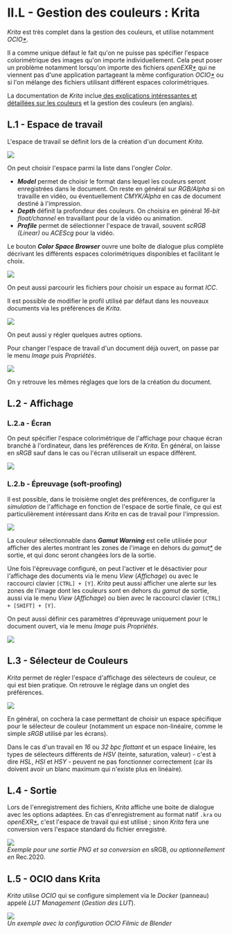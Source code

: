 # II.L - Gestion des couleurs : Krita

*Krita* est très complet dans la gestion des couleurs, et utilise notamment *OCIO[\*](ZZ-vocabulaire.md)*.

Il a comme unique défaut le fait qu'on ne puisse pas spécifier l'espace colorimétrique des images qu'on importe individuellement. Cela peut poser un problème notamment lorsqu'on importe des fichiers *openEXR[\*](ZZ-vocabulaire.md)* qui ne viennent pas d'une application partageant la même configuration *OCIO[\*](ZZ-vocabulaire.md)* ou si l'on mélange des fichiers utilisant différent espaces colorimétriques.

La documentation de *Krita* inclue[ des explications intéressantes et détaillées sur les couleurs](https://docs.krita.org/en/general_concepts/colors.html) et la gestion des couleurs (en anglais).

## L.1 - Espace de travail

L'espace de travail se définit lors de la création d'un document *Krita*.

![](/img/krita/doc.png)

On peut choisir l'espace parmi la liste dans l'ongler *Color*.

- ***Model*** permet de choisir le format dans lequel les couleurs seront enregistrées dans le document. On reste en général sur *RGB/Alpha* si on travaille en vidéo, ou éventuellement *CMYK/Alpha* en cas de document destiné à l'impression.
- ***Depth*** définit la profondeur des couleurs. On choisira en général *16-bit float/channel* en travaillant pour de la vidéo ou animation.
- ***Profile*** permet de sélectionner l'espace de travail, souvent *scRGB (Linear)* ou *ACEScg* pour la vidéo.

Le bouton ***Color Space Browser*** ouvre une boîte de dialogue plus complète décrivant les différents espaces colorimétriques disponibles et facilitant le choix.

![](/img/krita/browser.png)

On peut aussi parcourir les fichiers pour choisir un espace au format *ICC*.

Il est possible de modifier le profil utilisé par défaut dans les nouveaux documents via les préférences de *Krita*.

![](/img/krita/settings1.png)

On peut aussi y régler quelques autres options.

Pour changer l'espace de travail d'un document déjà ouvert, on passe par le menu *Image* puis *Propriétés*.

![](/img/krita/workingspace.png)

On y retrouve les mêmes réglages que lors de la création du document.

## L.2 - Affichage

### L.2.a - Écran

On peut spécifier l'espace colorimétrique de l'affichage pour chaque écran branché à l'ordinateur, dans les préférences de *Krita*. En général, on laisse en *sRGB* sauf dans le cas ou l'écran utiliserait un espace différent.

![](/img/krita/settings2.png)

### L.2.b - Épreuvage (soft-proofing)

Il est possible, dans le troisième onglet des préférences, de configurer la *simulation* de l'affichage en fonction de l'espace de sortie finale, ce qui est particulièrement intéressant dans *Krita* en cas de travail pour l'impression.

![](/img/krita/settings3.png)

La couleur sélectionnable dans ***Gamut Warning*** est celle utilisée pour afficher des alertes montrant les zones de l'image en dehors du *gamut[\*](ZZ-vocabulaire.md)* de sortie, et qui donc seront changées lors de la sortie.

Une fois l'épreuvage configuré, on peut l'activer et le désactivier pour l'affichage des documents via le menu *View* (*Affichage*) ou avec le raccourci clavier `[CTRL] + [Y]`. *Krita* peut aussi afficher une alerte sur les zones de l'image dont les couleurs sont en dehors du *gamut* de sortie, aussi via le menu *View* (*Affichage*) ou bien avec le raccourci clavier `[CTRL] + [SHIFT] + [Y]`.

On peut aussi définir ces paramètres d'épreuvage uniquement pour le document ouvert, via le menu *Image* puis *Propriétés*.

![](/img/krita/doc-softproofing.png)

## L.3 - Sélecteur de Couleurs

*Krita* permet de régler l'espace d'affichage des sélecteurs de couleur, ce qui est bien pratique. On retrouve le réglage dans un onglet des préférences.

![](/img/krita/picker.png)

En général, on cochera la case permettant de choisir un espace spécifique pour le sélecteur de couleur (notamment un espace non-linéaire, comme le simple *sRGB* utilisé par les écrans).

Dans le cas d'un travail en *16* ou *32 bpc flottant* et un espace linéaire, les types de sélecteurs différents de *HSV* (teinte, saturation, valeur) - c'est à dire *HSL*, *HSI* et *HSY* - peuvent ne pas fonctionner correctement (car ils doivent avoir un blanc maximum qui n'existe plus en linéaire).

## L.4 - Sortie

Lors de l'enregistrement des fichiers, *Krita* affiche une boite de dialogue avec les options adaptées. En cas d'enregistrement au format natif `.kra` ou *openEXR[\*](ZZ-vocabulaire.md)*, c'est l'espace de travail qui est utilisé ; sinon *Krita* fera une conversion vers l'espace standard du fichier enregistré.

![](/img/krita/output.png)  
*Exemple pour une sortie PNG et sa conversion en* sRGB, *ou optionnellement en* Rec.2020.

## L.5 - OCIO dans Krita

*Krita* utilise *OCIO* qui se configure simplement via le *Docker* (panneau) appelé *LUT Management* (*Gestion des LUT*).

![](/img/krita/ocio.png)  
*Un exemple avec la configuration OCIO Filmic de Blender*